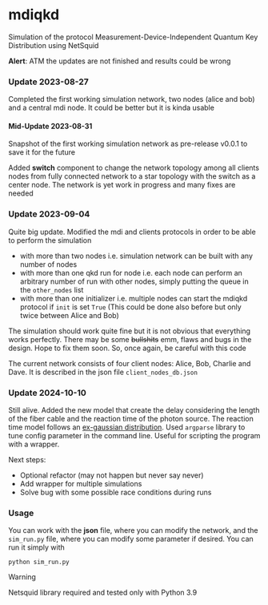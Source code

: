 # mdiqkd 

Simulation of the protocol Measurement-Device-Independent Quantum Key Distribution using NetSquid

__Alert__: ATM the updates are not finished and results could be wrong

### Update 2023-08-27 

Completed the first working simulation network, two nodes (alice and bob) and a central mdi node. It could be better but it is kinda usable

#### Mid-Update 2023-08-31

Snapshot of the first working simulation network as pre-release v0.0.1 to save it for the future 

Added __switch__ component to change the network topology among all clients nodes from fully connected network to a star topology with the switch as a center node. The network is yet work in progress and many fixes are needed

### Update 2023-09-04

Quite big update. Modified the mdi and clients protocols in order to be able to perform the simulation

- with more than two nodes i.e. simulation network can be built with any number of nodes
- with more than one qkd run for node i.e. each node can perform an arbitrary number of run with other nodes, simply putting the queue in the ```other_nodes``` list
- with more than one initializer i.e. multiple nodes can start the mdiqkd protocol if ```init``` is set ```True``` (This could be done also before but only twice between Alice and Bob)

The simulation should work quite fine but it is not obvious that everything works perfectly. There may be some ~~bullshits~~ emm, flaws and bugs in the design. Hope to fix them soon. So, once again, be careful with this code

The current network consists of four client nodes: Alice, Bob, Charlie and Dave. It is described in the json file ```client_nodes_db.json```

### Update 2024-10-10

Still alive. Added the new model that create the delay considering the length of the fiber cable and the reaction time of the photon source. The reaction time model
follows an [ex-gaussian distribution](https://en.wikipedia.org/wiki/Exponentially_modified_Gaussian_distribution). 
Used ```argparse``` library to tune config parameter in the command line. Useful for scripting the program with a wrapper.

Next steps:

- Optional refactor (may not happen but never say never)
- Add wrapper for multiple simulations
- Solve bug with some possible race conditions during runs

### Usage

You can work with the __json__ file, where you can modify the network, and the ``sim_run.py`` file, where you can modify some parameter if desired. You can run it simply with

```python sim_run.py```

> [!WARNING] 
> Netsquid library required and tested only with Python 3.9